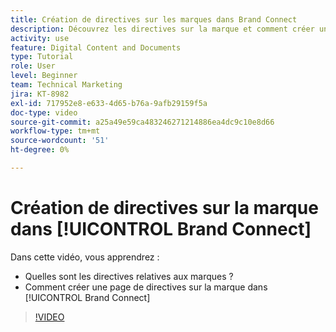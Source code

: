 ```yaml
---
title: Création de directives sur les marques dans Brand Connect
description: Découvrez les directives sur la marque et comment créer une page de directives sur la marque dans Brand Connect pour [!UICONTROL Gestion des actifs numériques Workfront].
activity: use
feature: Digital Content and Documents
type: Tutorial
role: User
level: Beginner
team: Technical Marketing
jira: KT-8982
exl-id: 717952e8-e633-4d65-b76a-9afb29159f5a
doc-type: video
source-git-commit: a25a49e59ca483246271214886ea4dc9c10e8d66
workflow-type: tm+mt
source-wordcount: '51'
ht-degree: 0%

---
```


# Création de directives sur la marque dans [!UICONTROL Brand Connect]

Dans cette vidéo, vous apprendrez :

* Quelles sont les directives relatives aux marques ?
* Comment créer une page de directives sur la marque dans [!UICONTROL Brand Connect]

>[!VIDEO](https://video.tv.adobe.com/v/335244/?quality=12&learn=on)

